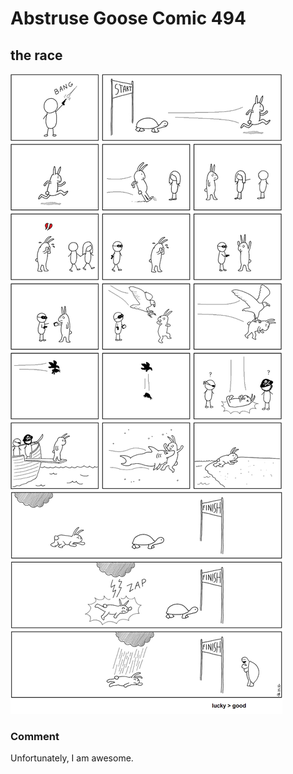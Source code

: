 # Abstruse Goose Comic 494
## the race

![image](i_like_turtles.png)
### Comment
Unfortunately, I am awesome.

